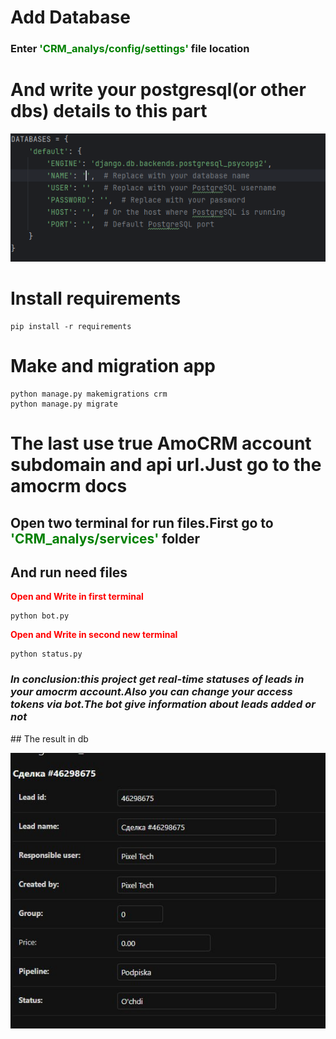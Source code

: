 # Add Database
<h3>Enter <strong style="color:green">'CRM_analys/config/settings'</strong> file location<h3>

# And write your postgresql(or other dbs) details to this part
![img.png](img.png)

# Install requirements
```shell
pip install -r requirements
```

# Make and migration app
```shell
python manage.py makemigrations crm
python manage.py migrate
```

# The last use true AmoCRM account subdomain and api url.Just go to the amocrm docs
## Open two terminal for run files.First go to <strong style="color:green">'CRM_analys/services'</strong> folder

## And run need files

<strong style="color:red">Open and Write in first terminal</strong>
```shell
python bot.py
```
<strong style="color:red">Open and Write in second new terminal</strong>
```shell
python status.py
```

<h3><i>In conclusion:this project get real-time statuses of leads in your amocrm account.Also you can change your access tokens via bot.The bot give information about leads added or not</i></h3>
## The result in db

![img_1.png](img_1.png)
